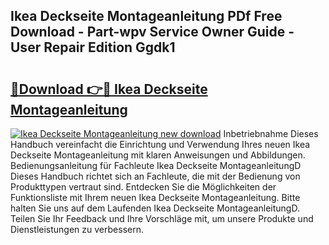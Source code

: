 ## Ikea Deckseite Montageanleitung PDf Free Download - Part-wpv Service Owner Guide - User Repair Edition Ggdk1

# <h2><a href="http://df6cyhm.blite.top/?on=Ikea+Deckseite+Montageanleitung">🔗Download 👉🔴 Ikea Deckseite Montageanleitung</a></h2>

[![Ikea Deckseite Montageanleitung new download](https://i.imgur.com/lujVjoI.png)](http://df6cyhm.blite.top/?on=Ikea+Deckseite+Montageanleitung)
Inbetriebnahme Dieses Handbuch vereinfacht die Einrichtung und Verwendung Ihres neuen Ikea Deckseite Montageanleitung mit klaren Anweisungen und Abbildungen. Bedienungsanleitung für Fachleute Ikea Deckseite MontageanleitungD Dieses Handbuch richtet sich an Fachleute, die mit der Bedienung von Produkttypen vertraut sind. Entdecken Sie die Möglichkeiten der Funktionsliste mit Ihrem neuen Ikea Deckseite Montageanleitung. Bitte halten Sie uns auf dem Laufenden Ikea Deckseite MontageanleitungD. Teilen Sie Ihr Feedback und Ihre Vorschläge mit, um unsere Produkte und Dienstleistungen zu verbessern.
